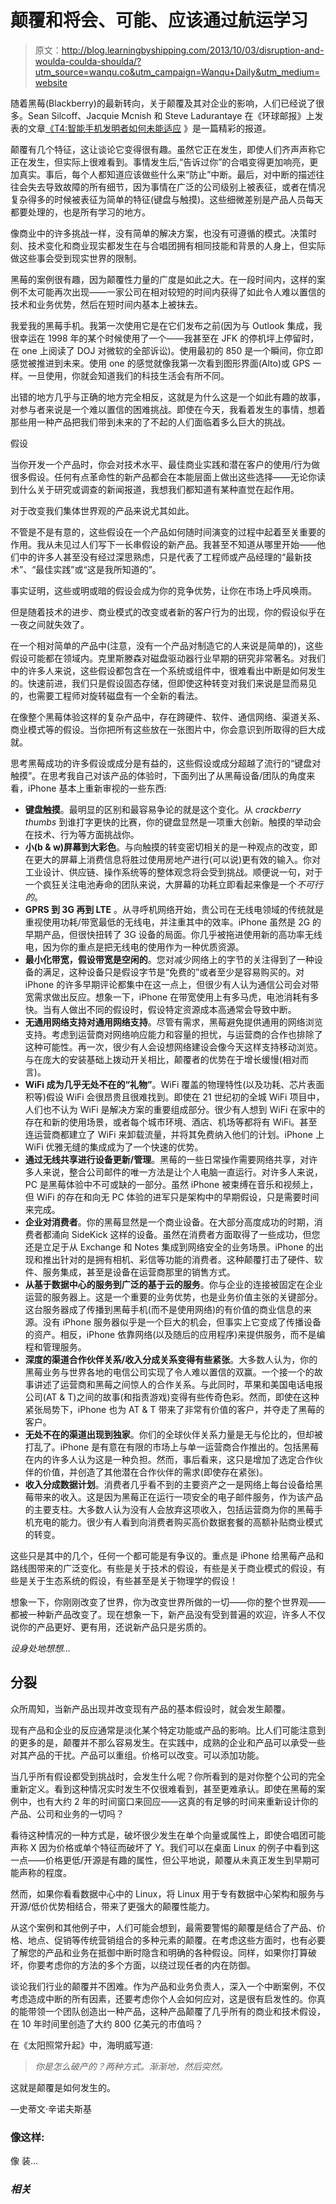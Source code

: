 # 颠覆和将会、可能、应该通过航运学习

> 原文：<http://blog.learningbyshipping.com/2013/10/03/disruption-and-woulda-coulda-shoulda/?utm_source=wanqu.co&utm_campaign=Wanqu+Daily&utm_medium=website>

随着黑莓(Blackberry)的最新转向，关于颠覆及其对企业的影响，人们已经说了很多。Sean Silcoff、Jacquie Mcnish 和 Steve Ladurantaye 在《环球邮报》上发表的文章[《T4:智能手机发明者如何未能适应](http://m.theglobeandmail.com/report-on-business/coming-saturday-the-inside-story-of-why-blackberry-is-failing/article14563602?service=mobile#!/) 》是一篇精彩的报道。

颠覆有几个特征，这让谈论它变得很有趣。虽然它正在发生，即使人们齐声声称它正在发生，但实际上很难看到。事情发生后,“告诉过你”的合唱变得更加响亮，更加真实。事后，每个人都知道应该做些什么来“防止”中断。最后，对中断的描述往往会失去导致故障的所有细节，因为事情在广泛的公司级别上被表征，或者在情况复杂得多的时候被表征为简单的特征(键盘与触摸)。这些细微差别是产品人员每天都要处理的，也是所有学习的地方。

像商业中的许多挑战一样，没有简单的解决方案，也没有可遵循的模式。决策时刻、技术变化和商业现实都发生在与合唱团拥有相同技能和背景的人身上，但实际做这些事会受到现实世界的限制。

黑莓的案例很有趣，因为颠覆性力量的广度是如此之大。在一段时间内，这样的案例不太可能再次出现——一家公司在相对较短的时间内获得了如此令人难以置信的技术和业务优势，然后在短时间内基本上被抹去。

我爱我的黑莓手机。我第一次使用它是在它们发布之前(因为与 Outlook 集成，我很幸运在 1998 年的某个时候使用了一个——我甚至在 JFK 的停机坪上停留时，在 one 上阅读了 DOJ 对微软的全部诉讼)。使用最初的 850 是一个瞬间，你立即感觉被推进到未来。使用 one 的感觉就像我第一次看到图形界面(Alto)或 GPS 一样。一旦使用，你就会知道我们的科技生活会有所不同。

出错的地方几乎与正确的地方完全相反，这就是为什么这是一个如此有趣的故事，对参与者来说是一个难以置信的困难挑战。即使在今天，我看着发生的事情，想着那些用一种产品把我们带到未来的了不起的人们面临着多么巨大的挑战。

假设

当你开发一个产品时，你会对技术水平、最佳商业实践和潜在客户的使用/行为做很多假设。任何有点革命性的新产品都会在本能层面上做出这些选择——无论你读到什么关于研究或调查的新闻报道，我想我们都知道有某种直觉在起作用。

对于改变我们集体世界观的产品来说尤其如此。

不管是不是有意的，这些假设在一个产品如何随时间演变的过程中起着至关重要的作用。我从未见过人们写下一长串假设的新产品。我甚至不知道从哪里开始——他们中的许多人甚至没有经过深思熟虑，只是代表了工程师或产品经理的“最新技术”、“最佳实践”或“这是我所知道的”。

事实证明，这些或明或暗的假设会成为你的竞争优势，让你在市场上呼风唤雨。

但是随着技术的进步、商业模式的改变或者新的客户行为的出现，你的假设似乎在一夜之间就失效了。

在一个相对简单的产品中(注意，没有一个产品对制造它的人来说是简单的)，这些假设可能都在领域内。克里斯滕森对磁盘驱动器行业早期的研究非常著名。对我们中的许多人来说，这些假设都包含在一个系统或组件中，很难看出中断是如何发生的。快速前进，我们只是假设固态存储，但即使这种转变对我们来说是显而易见的，也需要工程师对旋转磁盘有一个全新的看法。

在像整个黑莓体验这样的复杂产品中，存在跨硬件、软件、通信网络、渠道关系、商业模式等的假设。当你把所有这些放在一张图片中，你会意识到所取得的巨大成就。

思考黑莓成功的许多假设或成分是有益的，这些假设或成分超越了流行的“键盘对触摸”。在思考我自己对该产品的体验时，下面列出了从黑莓设备/团队的角度来看，iPhone 基本上重新审视的一些东西:

*   **键盘触摸**。最明显的区别和最容易争论的就是这个变化。从 *crackberry thumbs* 到谁打字更快的比赛，你的键盘显然是一项重大创新。触摸的举动会在技术、行为等方面挑战你。
*   **小(b & w)屏幕到大彩色**。与向触摸的转变密切相关的是一种观点的改变，即在更大的屏幕上消费信息将胜过使用房地产进行(可以说)更有效的输入。你对工业设计、供应链、操作系统等的整体观念将会受到挑战。顺便说一句，对于一个疯狂关注电池寿命的团队来说，大屏幕的功耗立即看起来像是一个*不可行的*。
*   **GPRS 到 3G 再到 LTE** 。从寻呼机网络开始，贵公司在无线电领域的传统就是重视使用功耗/带宽最低的无线电，并注重其中的效率。iPhone 虽然是 2G 的早期产品，但很快扭转了 3G 设备的局面。你几乎被拖进使用新的高功率无线电，因为你的重点是把无线电的使用作为一种优质资源。
*   **最小化带宽，假设带宽是空闲的**。您对减少网络上的字节的关注得到了一种设备的满足，这种设备只是假设字节是“免费的”或者至少是容易购买的。对 iPhone 的许多早期评论都集中在这一点上，但很少有人认为通信公司会对带宽需求做出反应。想象一下，iPhone 在带宽使用上有多马虎，电池消耗有多快。当有人做出不同的假设时，假设特定资源成本高通常会导致中断。
*   **无通用网络支持对通用网络支持**。尽管有需求，黑莓避免提供通用的网络浏览支持。考虑到运营商对网络响应能力和容量的担忧，与运营商的合作也排除了这种可能性。再一次，很少有人会设想网络建设会像今天这样支持移动浏览。与在庞大的安装基础上拨动开关相比，颠覆者的优势在于增长缓慢(相对而言)。
*   **WiFi 成为几乎无处不在的“礼物”**。WiFi 覆盖的物理特性(以及功耗、芯片表面积等)假设 WiFi 会很昂贵且很难找到。即使在 21 世纪初的全城 WiFi 项目中，人们也不认为 WiFi 是解决方案的重要组成部分。很少有人想到 WiFi 在家中的存在和新的使用场景，或者每个城市环境、酒店、机场等都将有 WiFi。甚至连运营商都建立了 WiFi 来卸载流量，并将其免费纳入他们的计划。iPhone 上 WiFi 优雅无缝的集成成为了一个快速的优势。
*   **通过无线共享进行设备更新/管理**。黑莓的一些日常操作需要网络共享，对许多人来说，整合公司邮件的唯一方法是让个人电脑一直运行。对许多人来说，PC 是黑莓体验中不可或缺的一部分。虽然 iPhone 被束缚在音乐和视频上，但 WiFi 的存在和向无 PC 体验的进军只是架构中的早期假设，只是需要时间来完成。
*   **企业对消费者**。你的黑莓显然是一个商业设备。在大部分高度成功的时期，消费者都涌向 SideKick 这样的设备。虽然在消费者方面取得了一些成功，但您还是立足于从 Exchange 和 Notes 集成到网络安全的业务场景。iPhone 的出现和推出针对的是拥有相机、彩信等功能的消费者。这种颠覆打击了硬件、软件、服务集成，甚至是设备在运营商那里的销售方式。
*   **从基于数据中心的服务到广泛的基于云的服务**。你与企业的连接被固定在企业运营的服务器上。这是一个重要的业务优势，也是业务价值主张的关键部分。这台服务器成了传播到黑莓手机(而不是使用网络)的有价值的商业信息的来源。没有 iPhone 服务器似乎是一个巨大的机会，但事实上它变成了传播设备的资产。相反，iPhone 依靠网络(以及随后的应用程序)来提供服务，而不是编程和管理服务。
*   **深度的渠道合作伙伴关系/收入分成关系变得有些紧张**。大多数人认为，你的黑莓业务与世界各地的电信公司实现了令人难以置信的双赢。一个接一个的故事讲述了运营商和黑莓之间惊人的合作关系。与此同时，苹果和美国电话电报公司(AT & T)之间的故事(和指责游戏)变得有些传奇色彩。然而，即使在这种紧张局势下，iPhone 也为 AT & T 带来了非常有价值的客户，并夺走了黑莓的客户。
*   **无处不在的渠道出现到独家**。你们的全球伙伴关系力量是无与伦比的，但却被打乱了。iPhone 是有意在有限的市场上与单一运营商合作推出的。包括黑莓在内的许多人认为这是一种负担。然而，事后看来，这只是增加了选定合作伙伴的价值，并创造了其他潜在合作伙伴的需求(即使存在紧张)。
*   **收入分成数据计划**。消费者几乎看不到的主要资产之一是网络上每台设备给黑莓带来的收入。这是因为黑莓正在运行一项安全的电子邮件服务，作为该产品的主要支柱。大多数人认为没有人会放弃这项收入，包括运营商为你的黑莓手机充电的能力。很少有人看到向消费者购买高价数据套餐的高额补贴商业模式的转变。

这些只是其中的几个，任何一个都可能是有争议的。重点是 iPhone 给黑莓产品和路线图带来的广泛变化。有些是关于技术的假设，有些是关于商业模式的假设，有些是关于生态系统的假设，有些甚至是关于物理学的假设！

想象一下，你刚刚改变了世界，你为改变世界所做的一切——你的整个世界观——都被一种新产品改变了。现在想象一下，新产品没有受到普遍的欢迎，许多人不仅说你的产品更好、更有用，还说新产品只是劣质的。

*设身处地想想…*

## 分裂

众所周知，当新产品出现并改变现有产品的基本假设时，就会发生颠覆。

现有产品和企业的反应通常是淡化某个特定功能或产品的影响。比人们可能注意到的更多的是，颠覆并不那么容易发生。在实践中，成熟的企业和产品可以承受一些对其产品的干扰。产品可以重组。价格可以改变。可以添加功能。

当几乎所有假设都受到挑战时，会发生什么呢？你所看到的是对你整个公司的完全重新定义。看到这种情况实时发生不仅很难看到，甚至更难承认。即使在黑莓的案例中，也有大约 2 年的时间窗口来回应——这真的有足够的时间来重新设计你的产品、公司和业务的一切吗？

看待这种情况的一种方式是，破坏很少发生在单个向量或属性上，即使合唱团可能声称 X 因为价格或单个特征而破坏了 Y。我们可以在桌面 Linux 的例子中看到这一点——价格更低/开源是有趣的属性，但公平地说，颠覆从未真正发生到早期可能声称的程度。

然而，如果你看看数据中心中的 Linux，将 Linux 用于专有数据中心架构和服务与开源/低价优势相结合，带来了更强大的颠覆性能力。

从这个案例和其他例子中，人们可能会想到，最需要警惕的颠覆是结合了产品、价格、地点、促销等传统营销组合的多种元素的颠覆。在考虑这些方面时，也有必要了解您的产品和业务在抵御中断时隐含和明确的各种假设。同样，如果你打算破坏，你要考虑你的方法的多个方面，以绕过现任者的内在防御。

谈论我们行业的颠覆并不困难。作为产品和业务负责人，深入一个中断案例，不仅考虑造成中断的所有因素，还要考虑你个人会如何应对，这是很有启发性的。你真的能带领一个团队创造出一种产品，这种产品颠覆了几乎所有的商业和技术假设，在 10 年时间里创造了大约 800 亿美元的市值吗？

在《太阳照常升起》中，海明威写道:

> *你是怎么破产的？两种方式。渐渐地，然后突然。*

这就是颠覆是如何发生的。

—史蒂文·辛诺夫斯基

### 像这样:

像 装...

### *相关*